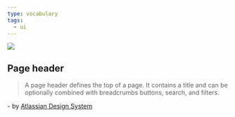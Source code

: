 ```yaml
---
type: vocabulary
tags:
  - ui
---
```

![](https://atlassian.design/static/92fc1dea3e284b7eb738830258200ef8/page-header.svg)

## Page header
> A page header defines the top of a page. It contains a title and can be optionally combined with breadcrumbs buttons, search, and filters.

\- by [Atlassian Design System](https://atlassian.design/components)